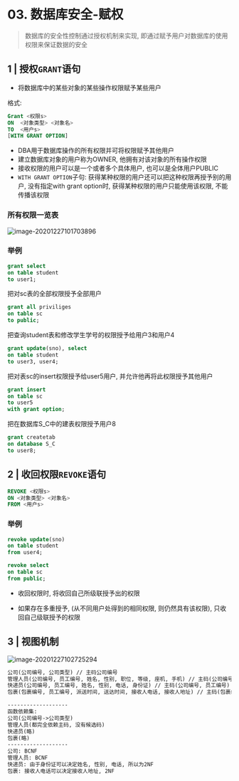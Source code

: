# 03. 数据库安全-赋权

> 数据库的安全性控制通过授权机制来实现, 即通过赋予用户对数据库的使用权限来保证数据的安全

## 1 | 授权`GRANT`语句

- 将数据库中的某些对象的某些操作权限赋予某些用户

格式:

```sql
Grant <权限s>
ON	<对象类型> <对象名>
TO	<用户s>
[WITH GRANT OPTION]
```

- DBA用于数据库操作的所有权限并可将权限赋予其他用户
- 建立数据库对象的用户称为OWNER, 他拥有对该对象的所有操作权限
- 接收权限的用户可以是一个或者多个具体用户, 也可以是全体用户PUBLIC
- `WITH GRANT OPTION`子句: 获得某种权限的用户还可以把这种权限再授予别的用户, 没有指定with grant option时, 获得某种权限的用户只能使用该权限, 不能传播该权限

### 所有权限一览表

![image-20201227101703896](https://youpai.roccoshi.top/img/20201227101704.png)

### 举例

```sql
grant select
on table student
to user1;
```

把对sc表的全部权限授予全部用户

```sql
grant all priviliges
on table sc
to public;
```

把查询student表和修改学生学号的权限授予给用户3和用户4

```sql
grant update(sno), select
on table student
to user3, user4;
```

把对表sc的insert权限授予给user5用户, 并允许他再将此权限授予其他用户

```sql
grant insert
on table sc
to user5
with grant option;
```

把在数据库S_C中的建表权限授予用户8

```sql
grant createtab
on database S_C
to user8;
```

## 2 | 收回权限`REVOKE`语句

```sql
REVOKE <权限s>
ON <对象类型> <对象名>
FROM <用户s>
```

### 举例

```sql
revoke update(sno)
on table student
from user4;
```

```sql
revoke select
on table sc
from public;
```

- 收回权限时, 将收回自己所级联授予出的权限

- 如果存在多重授予, (从不同用户处得到的相同权限, 则仍然具有该权限), 只收回自己级联授予的权限

## 3 | 视图机制

![image-20201227102725294](https://youpai.roccoshi.top/img/20201227102725.png)





```txt
公司(公司编号, 公司类型) // 主码公司编号
管理人员(公司编号, 员工编号, 姓名, 性别, 职位, 等级, 座机, 手机) // 主码(公司编号, 员工编号)
快递员(公司编号, 员工编号, 姓名, 性别, 电话, 身份证) // 主码(公司编号, 员工编号)
包裹(包裹编号, 员工编号, 派送时间, 送达时间, 接收人电话, 接收人地址) // 主码(包裹编号, 员工编号)

-------------------
函数依赖集:
公司(公司编号->公司类型)
管理人员(都完全依赖主码, 没有候选码)
快递员(略)
包裹(略)
-------------------
公司: BCNF
管理人员: BCNF
快递员: 由于身份证可以决定姓名, 性别, 电话, 所以为2NF
包裹: 接收人电话可以决定接收人地址, 2NF
```

